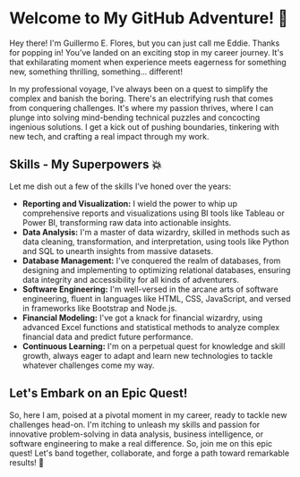 # Welcome to My GitHub Adventure! 🚀

Hey there! I'm Guillermo E. Flores, but you can just call me Eddie. Thanks for popping in! You’ve landed on an exciting stop in my career journey. It's that exhilarating moment when experience meets eagerness for something new, something thrilling, something... different!

In my professional voyage, I've always been on a quest to simplify the complex and banish the boring. There's an electrifying rush that comes from conquering challenges. It's where my passion thrives, where I can plunge into solving mind-bending technical puzzles and concocting ingenious solutions. I get a kick out of pushing boundaries, tinkering with new tech, and crafting a real impact through my work.

## Skills - My Superpowers 💥

Let me dish out a few of the skills I’ve honed over the years:

- **Reporting and Visualization:** I wield the power to whip up comprehensive reports and visualizations using BI tools like Tableau or Power BI, transforming raw data into actionable insights.
- **Data Analysis:** I'm a master of data wizardry, skilled in methods such as data cleaning, transformation, and interpretation, using tools like Python and SQL to unearth insights from massive datasets.
- **Database Management:** I've conquered the realm of databases, from designing and implementing to optimizing relational databases, ensuring data integrity and accessibility for all kinds of adventurers.
- **Software Engineering:** I'm well-versed in the arcane arts of software engineering, fluent in languages like HTML, CSS, JavaScript, and versed in frameworks like Bootstrap and Node.js.
- **Financial Modeling:** I've got a knack for financial wizardry, using advanced Excel functions and statistical methods to analyze complex financial data and predict future performance.
- **Continuous Learning:** I'm on a perpetual quest for knowledge and skill growth, always eager to adapt and learn new technologies to tackle whatever challenges come my way.

## Let's Embark on an Epic Quest!

So, here I am, poised at a pivotal moment in my career, ready to tackle new challenges head-on. I'm itching to unleash my skills and passion for innovative problem-solving in data analysis, business intelligence, or software engineering to make a real difference. So, join me on this epic quest! Let's band together, collaborate, and forge a path toward remarkable results! 🌟
